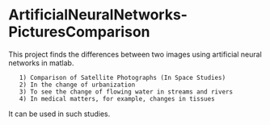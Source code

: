 # ArtificialNeuralNetworks-PicturesComparison
This project finds the differences between two images using artificial neural networks in matlab.

       1) Comparison of Satellite Photographs (In Space Studies)
       2) In the change of urbanization
       3) To see the change of flowing water in streams and rivers
       4) In medical matters, for example, changes in tissues
It can be used in such studies.

